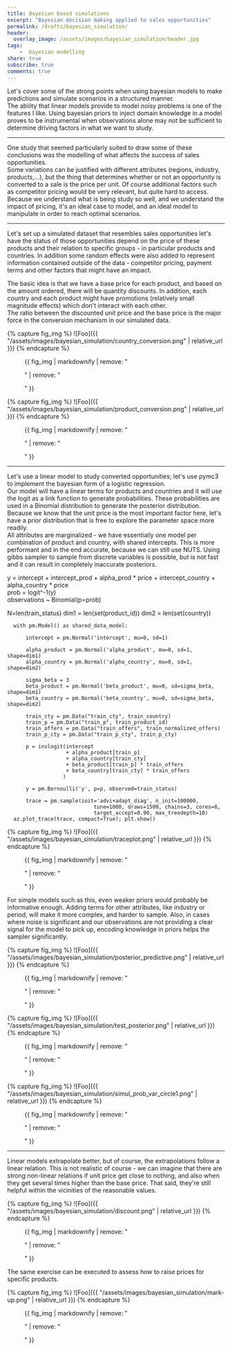 ```yaml
---
title: Bayesian based simulations  
excerpt: "Bayesian decision making applied to sales opportunities"
permalink: /drafts/bayesian_simulation/
header:
  overlay_image: /assets/images/bayesian_simulation/header.jpg 
tags:
    -  bayesian modelling
share: true
subscribe: true
comments: true
--- 
```




Let's cover some of the strong points when using bayesian models to make predictions and simulate scenarios in a structured manner.  
The ability that linear models provide to model noisy problems is one of the features I like. Using bayesian priors to inject domain knowledge in a model proves to be instrumental when observations alone may not be sufficient to determine driving factors in what we want to study.  

 
---

One study that seemed particularly suited to draw some of these conclusions was the modelling of what affects the success of sales opportunities.  
Some variations can be justified with different attributes (regions, industry, products,...), but the thing that determines whether or not an opportunity is converted to a sale is the price per unit. Of course additional factors such as competitor pricing would be very relevant, but quite hard to access.  
Because we understand what is being study so well, and we understand the impact of pricing, it's an ideal case to model, and an ideal model to manipulate in order to reach optimal scenarios.  

---

Let's set up a simulated dataset that resembles sales opportunities let's have the status of those opportunities depend on the price of these products and their relation to specific groups - in particular products and countries. In addition some random effects were also added to represent information contained outside of the data - competitor pricing, payment terms and other factors that might have an impact.  

The basic idea is that we have a base price for each product, and based on the amount ordered, there will be quantity discounts. In addition, each country and each product might have promotions (relatively small magnitude effects) which don't interact with each other.  
The ratio between the discounted unit price and the base price is the major force in the conversion mechanism in our simulated data.  

{% capture fig_img %}
![Foo]({{ "/assets/images/bayesian_simulation/country_conversion.png" | relative_url }})
{% endcapture %}
<figure>
  {{ fig_img | markdownify | remove: "<p>" | remove: "</p>" }} 
</figure>

{% capture fig_img %}
![Foo]({{ "/assets/images/bayesian_simulation/product_conversion.png" | relative_url }})
{% endcapture %}
<figure>
  {{ fig_img | markdownify | remove: "<p>" | remove: "</p>" }} 
</figure>

---

Let's use a linear model to study converted opportunities; let's use pymc3 to implement the bayesian form of a logistic regression.  
Our model will have a linear terms for products and countries and it will use the logit as a link function to generate probabilities. These probabilities are used in a Binomial distribution to generate the posterior distribution.  
Because we know that the unit price is the most important factor here, let's have a prior distribution that is free to explore the parameter space more readily.  
All attributes are marginalized - we have essentially one model per combination of product and country, with shared intercepts. This is more performant and in the end accurate, because we can still use NUTS. Using gibbs sampler to sample from discrete variables is possible, but is not fast and it can result in completely inaccurate posteriors.  

y = intercept + intercept_prod + alpha_prod * price + intercept_country + alpha_country * price  
prob = logit^-1(y)  
observations ~ Binomial(p=prob)  

N=len(train_status)
dim1 = len(set(product_id))
dim2 = len(set(country))  

      with pm.Model() as shared_data_model: 

          intercept = pm.Normal('intercept', mu=0, sd=1)  

          alpha_product = pm.Normal('alpha_product', mu=0, sd=1, shape=dim1)
          alpha_country = pm.Normal('alpha_country', mu=0, sd=1, shape=dim2) 

          sigma_beta = 3
          beta_product = pm.Normal('beta_product', mu=0, sd=sigma_beta, shape=dim1)
          beta_country = pm.Normal('beta_country', mu=0, sd=sigma_beta, shape=dim2)  

          train_cty = pm.Data("train_cty", train_country)
          train_p = pm.Data("train_p", train_product_id)
          train_offers = pm.Data("train_offers", train_normalized_offers)
          train_p_cty = pm.Data("train_p_cty", train_p_cty)

          p = invlogit(intercept 
                       + alpha_product[train_p] 
                       + alpha_country[train_cty]    
                       + beta_product[train_p] * train_offers 
                       + beta_country[train_cty] * train_offers   
                      ) 

          y = pm.Bernoulli('y', p=p, observed=train_status) 

          trace = pm.sample(init='advi+adapt_diag', n_init=100000,
                                tune=1000, draws=1500, chains=3, cores=8,
                                target_accept=0.90, max_treedepth=10)
      az.plot_trace(trace, compact=True); plt.show()


{% capture fig_img %}
![Foo]({{ "/assets/images/bayesian_simulation/traceplot.png" | relative_url }})
{% endcapture %}
<figure>
  {{ fig_img | markdownify | remove: "<p>" | remove: "</p>" }} 
</figure>

For simple models such as this, even weaker priors would probably be informative enough. Adding terms for other attributes, like industry or period, will make it more complex, and harder to sample. Also, in cases where noise is significant and our observations are not providing a clear signal for the model to pick up, encoding knowledge in priors helps the sampler significantly.  

{% capture fig_img %}
![Foo]({{ "/assets/images/bayesian_simulation/posterior_predictive.png" | relative_url }})
{% endcapture %}
<figure>
  {{ fig_img | markdownify | remove: "<p>" | remove: "</p>" }} 
</figure>

{% capture fig_img %}
![Foo]({{ "/assets/images/bayesian_simulation/test_posterior.png" | relative_url }})
{% endcapture %}
<figure>
  {{ fig_img | markdownify | remove: "<p>" | remove: "</p>" }} 
</figure>


{% capture fig_img %}
![Foo]({{ "/assets/images/bayesian_simulation/simul_prob_var_circle1.png" | relative_url }})
{% endcapture %}
<figure>
  {{ fig_img | markdownify | remove: "<p>" | remove: "</p>" }} 
</figure>


---

Linear models extrapolate better, but of course, the extrapolations follow a linear relation. This is not realistic of course - we can imagine that there are strong non-linear relations if unit price get close to nothing, and also when they get several times higher than the base price. That said, they're still helpful within the vicinities of the reasonable values.   


{% capture fig_img %}
![Foo]({{ "/assets/images/bayesian_simulation/discount.png" | relative_url }})
{% endcapture %}
<figure>
  {{ fig_img | markdownify | remove: "<p>" | remove: "</p>" }} 
</figure>


The same exercise can be executed to assess how to raise prices for specific products.

{% capture fig_img %}
![Foo]({{ "/assets/images/bayesian_simulation/mark-up.png" | relative_url }})
{% endcapture %}
<figure>
  {{ fig_img | markdownify | remove: "<p>" | remove: "</p>" }} 
</figure>

